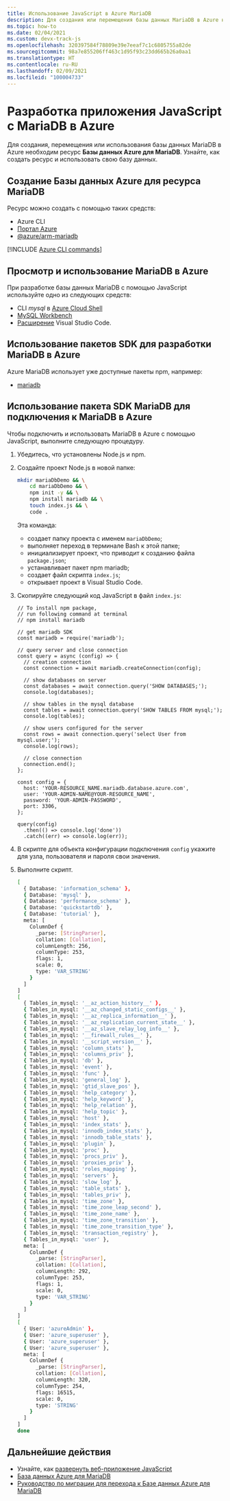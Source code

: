 ```yaml
---
title: Использование JavaScript в Azure MariaDB
description: Для создания или перемещения базы данных MariaDB в Azure необходим ресурс MariaDB.
ms.topic: how-to
ms.date: 02/04/2021
ms.custom: devx-track-js
ms.openlocfilehash: 320397584f78809e39e7eeaf7c1c6805755a82de
ms.sourcegitcommit: 98a7e855206ff463c1d95f93c23dd665b26a0aa1
ms.translationtype: HT
ms.contentlocale: ru-RU
ms.lasthandoff: 02/09/2021
ms.locfileid: "100004733"
---
```

# <a name="develop-a-javascript-application-with-mariadb-on-azure"></a>Разработка приложения JavaScript с MariaDB в Azure

Для создания, перемещения или использования базы данных MariaDB в Azure необходим ресурс **Базы данных Azure для MariaDB**. Узнайте, как создать ресурс и использовать свою базу данных.

## <a name="create-an-azure-database-for-mariadb-resource"></a>Создание Базы данных Azure для ресурса MariaDB 

Ресурс можно создать с помощью таких средств:

* Azure CLI
* [Портал Azure](https://ms.portal.azure.com/#create/Microsoft.MariaDBServer)
* [@azure/arm-mariadb](https://www.npmjs.com/package/@azure/arm-mariadb)

[!INCLUDE [Azure CLI commands](../../includes/azure-cli-mariadb.md)]

## <a name="view-and-use-your-mariadb-on-azure"></a>Просмотр и использование MariaDB в Azure
При разработке базы данных MariaDB с помощью JavaScript используйте одно из следующих средств:

* CLI _mysql_ в [Azure Cloud Shell](https://shell.azure.com/)
* [MySQL Workbench](https://www.mysql.com/products/workbench/)
* [Расширение](https://marketplace.visualstudio.com/items?itemName=mtxr.sqltools-driver-mysql) Visual Studio Code.

## <a name="use-sdk-packages-to-develop-your-mariadb-on-azure"></a>Использование пакетов SDK для разработки MariaDB в Azure

Azure MariaDB использует уже доступные пакеты npm, например:

* [mariadb](https://www.npmjs.com/package/mariadb)

## <a name="use-mariadb-sdk-to-connect-to-mariadb-on-azure"></a>Использование пакета SDK MariaDB для подключения к MariaDB в Azure

Чтобы подключить и использовать MariaDB в Azure с помощью JavaScript, выполните следующую процедуру.

1. Убедитесь, что установлены Node.js и npm.
1. Создайте проект Node.js в новой папке:

    ```bash
    mkdir mariaDbDemo && \
        cd mariaDbDemo && \
        npm init -y && \
        npm install mariadb && \
        touch index.js && \
        code .
    ```

    Эта команда:
    * создает папку проекта с именем `mariaDbDemo`;
    * выполняет переход в терминале Bash к этой папке;
    * инициализирует проект, что приводит к созданию файла `package.json`;
    * устанавливает пакет npm mariadb;
    * создает файл скрипта `index.js`;
    * открывает проект в Visual Studio Code.

1. Скопируйте следующий код JavaScript в файл `index.js`:

    ```nodejs
    // To install npm package,
    // run following command at terminal
    // npm install mariadb

    // get mariadb SDK
    const mariadb = require('mariadb');

    // query server and close connection
    const query = async (config) => {
      // creation connection
      const connection = await mariadb.createConnection(config);

      // show databases on server
      const databases = await connection.query('SHOW DATABASES;');
      console.log(databases);

      // show tables in the mysql database
      const tables = await connection.query('SHOW TABLES FROM mysql;');
      console.log(tables);

      // show users configured for the server
      const rows = await connection.query('select User from mysql.user;');
      console.log(rows);

      // close connection
      connection.end();
    };

    const config = {
      host: 'YOUR-RESOURCE_NAME.mariadb.database.azure.com',
      user: 'YOUR-ADMIN-NAME@YOUR-RESOURCE_NAME',
      password: 'YOUR-ADMIN-PASSWORD',
      port: 3306,
    };

    query(config)
      .then(() => console.log('done'))
      .catch((err) => console.log(err));
    ```

1. В скрипте для объекта конфигурации подключения `config` укажите для узла, пользователя и пароля свои значения. 

1. Выполните скрипт.

    ```bash
    [
      { Database: 'information_schema' },
      { Database: 'mysql' },
      { Database: 'performance_schema' },
      { Database: 'quickstartdb' },
      { Database: 'tutorial' },
      meta: [
        ColumnDef {
          _parse: [StringParser],
          collation: [Collation],
          columnLength: 256,
          columnType: 253,
          flags: 1,
          scale: 0,
          type: 'VAR_STRING'
        }
      ]
    ]
    [
      { Tables_in_mysql: '__az_action_history__' },
      { Tables_in_mysql: '__az_changed_static_configs__' },
      { Tables_in_mysql: '__az_replica_information__' },
      { Tables_in_mysql: '__az_replication_current_state__' },
      { Tables_in_mysql: '__az_slave_relay_log_info__' },
      { Tables_in_mysql: '__firewall_rules__' },
      { Tables_in_mysql: '__script_version__' },
      { Tables_in_mysql: 'column_stats' },
      { Tables_in_mysql: 'columns_priv' },
      { Tables_in_mysql: 'db' },
      { Tables_in_mysql: 'event' },
      { Tables_in_mysql: 'func' },
      { Tables_in_mysql: 'general_log' },
      { Tables_in_mysql: 'gtid_slave_pos' },
      { Tables_in_mysql: 'help_category' },
      { Tables_in_mysql: 'help_keyword' },
      { Tables_in_mysql: 'help_relation' },
      { Tables_in_mysql: 'help_topic' },
      { Tables_in_mysql: 'host' },
      { Tables_in_mysql: 'index_stats' },
      { Tables_in_mysql: 'innodb_index_stats' },
      { Tables_in_mysql: 'innodb_table_stats' },
      { Tables_in_mysql: 'plugin' },
      { Tables_in_mysql: 'proc' },
      { Tables_in_mysql: 'procs_priv' },
      { Tables_in_mysql: 'proxies_priv' },
      { Tables_in_mysql: 'roles_mapping' },
      { Tables_in_mysql: 'servers' },
      { Tables_in_mysql: 'slow_log' },
      { Tables_in_mysql: 'table_stats' },
      { Tables_in_mysql: 'tables_priv' },
      { Tables_in_mysql: 'time_zone' },
      { Tables_in_mysql: 'time_zone_leap_second' },
      { Tables_in_mysql: 'time_zone_name' },
      { Tables_in_mysql: 'time_zone_transition' },
      { Tables_in_mysql: 'time_zone_transition_type' },
      { Tables_in_mysql: 'transaction_registry' },
      { Tables_in_mysql: 'user' },
      meta: [
        ColumnDef {
          _parse: [StringParser],
          collation: [Collation],
          columnLength: 292,
          columnType: 253,
          flags: 1,
          scale: 0,
          type: 'VAR_STRING'
        }
      ]
    ]
    [
      { User: 'azureAdmin' },
      { User: 'azure_superuser' },
      { User: 'azure_superuser' },
      { User: 'azure_superuser' },
      meta: [
        ColumnDef {
          _parse: [StringParser],
          collation: [Collation],
          columnLength: 320,
          columnType: 254,
          flags: 16515,
          scale: 0,
          type: 'STRING'
        }
      ]
    ]
    done
    ```

## <a name="next-steps"></a>Дальнейшие действия

* Узнайте, как [развернуть веб-приложение JavaScript](../deploy-web-app.md)
* [База данных Azure для MariaDB](/azure/mariadb/)
* [Руководство по миграции для перехода к Базе данных Azure для MariaDB](/azure/mariadb/howto-migrate-dump-restore)